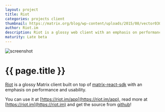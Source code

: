 ```yaml
---
layout: project
title: Riot
categories: projects client
thumbnail: https://matrix.org/blog/wp-content/uploads/2015/08/vector030216-400x284.png
author: Riot.im
description: Riot is a glossy web client with an emphasis on performance and usability
maturity: Late beta
---
```


![screenshot](https://matrix.org/blog/wp-content/uploads/2015/08/vector030216-1080x745.png "{{ page.title }}")

# {{ page.title }}
[Riot](https://riot.im) is a glossy Matrix client built on top of [matrix-react-sdk](http://matrix.org/blog/project/matrix-react-sdk/) with an emphasis on performance and usability.

You can use it at [https://riot.im/app](https://riot.im/app), read more at [https://riot.im](https://riot.im) and get the source from [github](https://github.com/vector-im/vector-web)!
